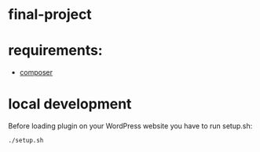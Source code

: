 # final-project

# requirements:
- [composer](https://getcomposer.org/) 


# local development
Before loading plugin on your WordPress website you have to run setup.sh:
```bash
./setup.sh
```
